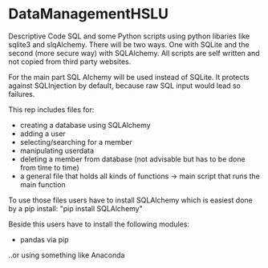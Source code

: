 # DataManagementHSLU
Descriptive Code SQL and some Python scripts using python libaries like sqlite3 and slqAlchemy.
There will be two ways. One with SQLite and the second (more secure way) with SQLAlchemy.
All scripts are self written and not copied from third party websites.

For the main part SQL Alchemy will be used instead of SQLite. It protects against SQLInjection by default, because raw SQL input would lead so failures.

This rep includes files for:

- creating a database using SQLAlchemy
- adding a user
- selecting/searching for a member
- manipulating userdata
- deleting a member from database (not advisable but has to be done from time to time)
- a general file that holds all kinds of functions
-> main script that runs the main function

To use those files users have to install SQLAlchemy which is easiest done by a pip install: "pip install SQLAlchemy"

Beside this users have to install the following modules:
- pandas via pip 

..or using something like Anaconda
